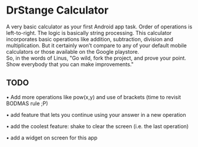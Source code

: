 # DrStange Calculator

A very basic calculator as your first Android app task. Order of operations is left-to-right. The logic is basically string processing. This calculator incorporates basic operations like addition, subtraction, division and multiplication. But it certainly won’t compare to any of your default mobile calculators or those available on the Google playstore.  
So, in the words of Linus, "Go wild, fork the project, and prove your point. Show everybody that you can make improvements."

## TODO

•	Add more operations like pow(x,y) and use of brackets (time to revisit BODMAS rule ;P)

•	add feature that lets you continue using your answer in a new operation

•	add the coolest feature: shake to clear the screen (i.e. the last operation)

•	add a widget on screen for this app
